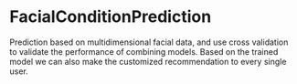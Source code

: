 # FacialConditionPrediction
Prediction based on multidimensional facial data, and use cross validation to validate the performance of combining models. Based on the trained model we can also make the customized recommendation to every single user.
